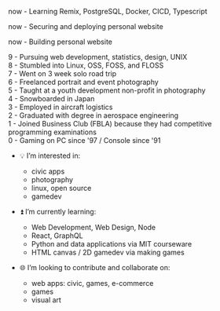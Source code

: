 now - Learning Remix, PostgreSQL, Docker, CICD, Typescript

now - Securing and deploying personal website <br>

now - Building personal website <br>

9 - Pursuing web development, statistics, design, UNIX <br>
8  - Stumbled into Linux, OSS, FOSS, and FLOSS <br>
7  - Went on 3 week solo road trip <br>
6  - Freelanced portrait and event photography <br>
5  - Taught at a youth development non-profit in photography <br>
4  - Snowboarded in Japan <br>
3  - Employed in aircraft logistics <br>
2  - Graduated with degree in aerospace engineering <br>
1  - Joined Business Club (FBLA) because they had competitive programming examinations<br>
0  - Gaming on PC since '97 / Console since '91

- 💡 I’m interested in:
  - civic apps
  - photography
  - linux, open source
  - gamedev
  
- ⏫ I’m currently learning:
  - Web Development, Web Design, Node
  - React, GraphQL
  - Python and data applications via MIT courseware
  - HTML canvas / 2D gamedev via making games
  
- 🌐 I’m looking to contribute and collaborate on:
  - web apps: civic, games, e-commerce
  - games
  - visual art

<!--- 📡 How to reach me:
  - TBD
---!>

<!---
protofarer/protofarer is a ✨ special ✨ repository because its `README.md` (this file) appears on your GitHub profile.
You can click the Preview link to take a look at your changes.
--->
